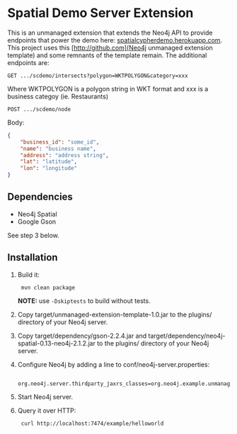 Spatial Demo Server Extension
================================

This is an unmanaged extension that extends the Neo4j API to provide endpoints that power the demo here: [spatialcypherdemo.herokuapp.com](http://spatialcypheremo.herokuapp.com).
This project uses this [http://github.com](Neo4j unmanaged extension template) and some remnants of the template remain.
The additional endpoints are:

`GET .../scdemo/intersects?polygon=WKTPOLYGON&category=xxx`

Where WKTPOLYGON is a polygon string in WKT format and xxx is a business categoy (ie. Restaurants)

`POST .../scdemo/node`

Body:

~~~json
{
    "business_id": "some_id",
    "name": "business name",
    "address": "address string",
    "lat": "latitude",
    "lon": "longitude"
}
~~~

## Dependencies

* Neo4j Spatial
* Google Gson

See step 3 below.

## Installation
1. Build it: 

        mvn clean package
        
   **NOTE:** use `-Dskiptests` to build without tests.

2. Copy target/unmanaged-extension-template-1.0.jar to the plugins/ directory of your Neo4j server.

3. Copy target/dependency/gson-2.2.4.jar and target/dependency/neo4j-spatial-0.13-neo4j-2.1.2.jar to the plugins/ directory of your Neo4j server.

4. Configure Neo4j by adding a line to conf/neo4j-server.properties:

        org.neo4j.server.thirdparty_jaxrs_classes=org.neo4j.example.unmanagedextension=/

5. Start Neo4j server.

6. Query it over HTTP:

        curl http://localhost:7474/example/helloworld

